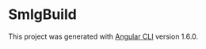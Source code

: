 # SmlgBuild

This project was generated with [Angular CLI](https://github.com/angular/angular-cli) version 1.6.0.
